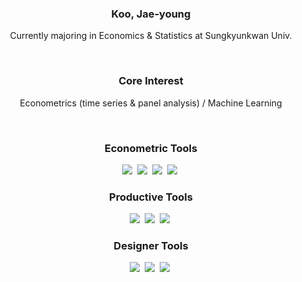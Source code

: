 <!--타이틀 부분-->
<h3 align="center"> Koo, Jae-young </h3>
<p align="center"> Currently majoring in Economics & Statistics at Sungkyunkwan Univ. <p/>

<br>

<h3 align="center">Core Interest</h3>
<p align="center">
Econometrics (time series & panel analysis) / Machine Learning
<p/>

<br>

<h3 align="center">Econometric Tools</h3>
<div align="center">
  <img src="https://img.shields.io/badge/r-276DC3.svg?style=for-the-badge&logo=r&logoColor=white" />&nbsp
  <img src="https://img.shields.io/badge/stata-18608F.svg?style=for-the-badge&logo=stata&logoColor=white" />&nbsp
  <img src="https://img.shields.io/badge/python-3776AB.svg?style=for-the-badge&logo=python&logoColor=yellow" />&nbsp
  <img src="https://img.shields.io/badge/eviews-D30000.svg?style=for-the-badge&logo=stata&logoColor=white" />&nbsp
</div>

<h3 align="center">Productive Tools</h3>
<div align="center">
  <img src="https://img.shields.io/badge/Notion-F3F3F3.svg?style=for-the-badge&logo=notion&logoColor=black" />&nbsp
  <img src="https://img.shields.io/badge/github-181717.svg?style=for-the-badge&logo=github&logoColor=white" />&nbsp
  <img src="https://img.shields.io/badge/slack-4A154B.svg?style=for-the-badge&logo=slack&logoColor=white" />&nbsp
</div>

<h3 align="center">Designer Tools</h3>
<div align="center">  
  <img src="https://img.shields.io/badge/adobe%20photoshop-08253c.svg?style=for-the-badge&logo=adobe%20photoshop&logoColor=37abff" />&nbsp
  <img src="https://img.shields.io/badge/adobe%20illustrator-FF9A00.svg?style=for-the-badge&logo=adobeillustrator&logoColor=black" />&nbsp
  <img src="https://img.shields.io/badge/figma-F24E1E.svg?style=for-the-badge&logo=figma&logoColor=white" />&nbsp
</div>
